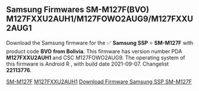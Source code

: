<h2>Samsung Firmwares SM-M127F(BVO) M127FXXU2AUH1/M127FOWO2AUG9/M127FXXU2AUG1</h2>
Download the Samsung firmware for the ✅ <strong>Samsung SSP </strong> ⭐ <strong>SM-M127F</strong> with product code <strong>BVO</strong> <strong> from Bolivia</strong>. This firmware has version number PDA <strong>M127FXXU2AUH1</strong> and CSC M127FOWO2AUG9. The operating system of this firmware is Android R , with build date 2021-09-07. Changelist <strong>22113776</strong>.


[SM-M127F](https://samfirm.shop/samsung/model/SM-M127F)
[M127FXXU2AUH1](https://samfirm.shop/samsung/pda/M127FXXU2AUH1)
[Download Firmware Samsung SSP SM-M127F](https://samfirm.shop/samsung/firmware/453959)
